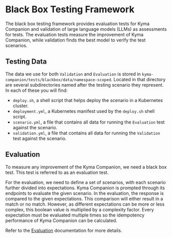 # Black Box Testing Framework

The black box testing framework provides evaluation tests for Kyma Companion and validation of large language models (LLMs) as assessments for tests. The evaluation tests measure the improvement of Kyma Companion, while validation finds the best model to verify the test scenarios.

## Testing Data

The data we use for both `Validation` and `Evaluation` is stored in `kyma-companion/tests/blackbox/data/namespace-scoped`. Located in that directory are several subdirectories named after the testing scenario they represent. In each of these you will find:
- `deploy.sh`, a shell script that helps deploy the scenario in a Kubernetes cluster.
- `deployment.yml`, a Kubernetes manifest used by the `deploy.sh` shell script.
- `scenario.yml`, a file that contains all data for running the `Evaluation` test against the scenario.
- `validation.yml`, a file that contains all data for running the `Validation` test against the scenario.

## Evaluation

To measure any improvement of the Kyma Companion, we need a black box test. This test is referred to as an evaluation test.

For the evaluation, we need to define a set of scenarios, with each scenario further divided into expectations. Kyma
Companion is prompted through its endpoints to evaluate the given scenario. In the evaluation, the response is compared
to the given expectations. This comparison will either result in a match or no match. However, as different expectations
can be more or less complex, this boolean value is multiplied by a complexity factor. Every expectation must be
evaluated multiple times so the idempotency performance of Kyma Companion can be calculated.

Refer to the [Evaluation](./evaluation.md) documentation for more details.
